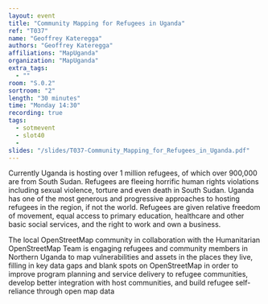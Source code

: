```yaml
---
layout: event
title: "Community Mapping for Refugees in Uganda"
ref: "T037"
name: "Geoffrey Kateregga"
authors: "Geoffrey Kateregga"
affiliations: "MapUganda"
organization: "MapUganda"
extra_tags:
  - ""
room: "S.0.2"
sortroom: "2"
length: "30 minutes"
time: "Monday 14:30"
recording: true
tags:
  - sotmevent
  - slot40
  - 
slides: "/slides/T037-Community_Mapping_for_Refugees_in_Uganda.pdf"
---
```

Currently Uganda is hosting over 1 million refugees, of which over 900,000 are from South Sudan. Refugees are fleeing horrific human rights violations including sexual violence, torture and even death in South Sudan. Uganda has one of the most generous and progressive approaches to hosting refugees in the region, if not the world. Refugees are given relative freedom of movement, equal access to primary education, healthcare and other basic social services, and the right to work and own a business.

The local OpenStreetMap community in collaboration with the Humanitarian OpenStreetMap Team is engaging refugees and community members in Northern Uganda to map vulnerabilities and assets in the places they live, filling in key data gaps and blank spots on OpenStreetMap in order to improve program planning and service delivery to refugee communities, develop better integration with host communities, and build refugee self-reliance through open map data